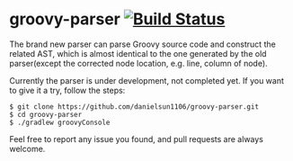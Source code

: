 # groovy-parser [![Build Status](https://travis-ci.org/danielsun1106/groovy-parser.svg?branch=master)](https://travis-ci.org/danielsun1106/groovy-parser)

The brand new parser can parse Groovy source code and construct the related AST, which is almost identical to the one generated by the old parser(except the corrected node location, e.g. line, column of node).

Currently the parser is under development, not completed yet. If you want to give it a try, follow the steps:

```
$ git clone https://github.com/danielsun1106/groovy-parser.git
$ cd groovy-parser
$ ./gradlew groovyConsole
```

Feel free to report any issue you found, and pull requests are always welcome.

